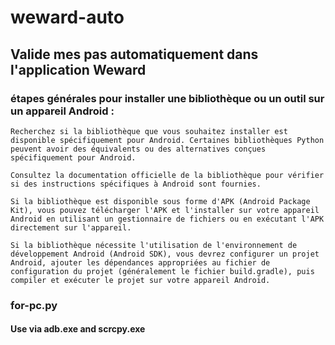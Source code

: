 # weward-auto
## Valide mes pas automatiquement dans l'application Weward
### étapes générales pour installer une bibliothèque ou un outil sur un appareil Android :

    Recherchez si la bibliothèque que vous souhaitez installer est disponible spécifiquement pour Android. Certaines bibliothèques Python peuvent avoir des équivalents ou des alternatives conçues spécifiquement pour Android.

    Consultez la documentation officielle de la bibliothèque pour vérifier si des instructions spécifiques à Android sont fournies.

    Si la bibliothèque est disponible sous forme d'APK (Android Package Kit), vous pouvez télécharger l'APK et l'installer sur votre appareil Android en utilisant un gestionnaire de fichiers ou en exécutant l'APK directement sur l'appareil.

    Si la bibliothèque nécessite l'utilisation de l'environnement de développement Android (Android SDK), vous devrez configurer un projet Android, ajouter les dépendances appropriées au fichier de configuration du projet (généralement le fichier build.gradle), puis compiler et exécuter le projet sur votre appareil Android.

### for-pc.py
#### Use via adb.exe and scrcpy.exe
